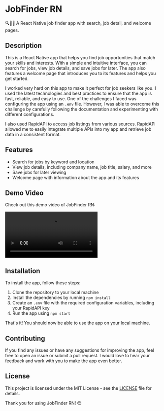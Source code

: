 # JobFinder RN

🔍📝👋 A React Native job finder app with search, job detail, and welcome pages.

## Description

This is a React Native app that helps you find job opportunities that match your skills and interests. With a simple and intuitive interface, you can search for jobs, view job details, and save jobs for later. The app also features a welcome page that introduces you to its features and helps you get started.

I worked very hard on this app to make it perfect for job seekers like you. I used the latest technologies and best practices to ensure that the app is fast, reliable, and easy to use. One of the challenges I faced was configuring the app using an `.env` file. However, I was able to overcome this challenge by carefully following the documentation and experimenting with different configurations.

I also used RapidAPI to access job listings from various sources. RapidAPI allowed me to easily integrate multiple APIs into my app and retrieve job data in a consistent format.

## Features

- Search for jobs by keyword and location
- View job details, including company name, job title, salary, and more
- Save jobs for later viewing
- Welcome page with information about the app and its features

## Demo Video

Check out this demo video of JobFinder RN:

![JobFinder RN Demo Video](https://user-images.githubusercontent.com/mrezayusufy/rn-jobfinder/blob/main/assets/jobfinder-rn.mp4)

## Installation

To install the app, follow these steps:

1. Clone the repository to your local machine
2. Install the dependencies by running `npm install`
3. Create an `.env` file with the required configuration variables, including your RapidAPI key
4. Run the app using `npm start`

That's it! You should now be able to use the app on your local machine.

## Contributing

If you find any issues or have any suggestions for improving the app, feel free to open an issue or submit a pull request. I would love to hear your feedback and work with you to make the app even better.

## License

This project is licensed under the MIT License - see the [LICENSE](LICENSE) file for details.

Thank you for using JobFinder RN! 😊
